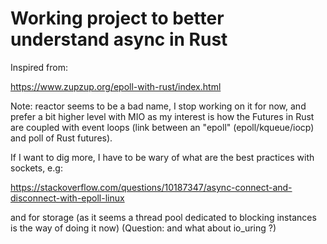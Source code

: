 # Working project to better understand async in Rust

Inspired from:

https://www.zupzup.org/epoll-with-rust/index.html

Note: reactor seems to be a bad name, I stop working
on it for now, and prefer a bit higher level with MIO
as my interest is how the Futures in Rust are coupled
with event loops (link between an "epoll" (epoll/kqueue/iocp)
and poll of Rust futures).

If I want to dig more, I have to be wary of what are the best
practices with sockets, e.g:

https://stackoverflow.com/questions/10187347/async-connect-and-disconnect-with-epoll-linux

and for storage (as it seems a thread pool dedicated to blocking instances is the
way of doing it now) (Question: and what about io_uring ?)